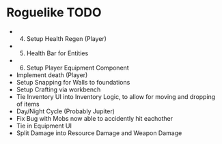 # Roguelike TODO

[//]: # (- Fix AI Pathfinding not functioning.)
[//]: # (- Tie in Loot Tables)
[//]: # (- Setup Mobs Targeting Builds as well)
[//]: # (- 1. Tie in stats to inventory stats display)
[//]: # (- 2. Setup Chat Feed for picking up powerups ex: Loganphx picked up Extra Jump)
[//]: # (- 3. Setup INCREASE_HEALTH, INCREASE_STAMINA, SLOW_HUNGER, and EXTRA_MELEE_DAMAGE Powerups)
- 4. Setup Health Regen (Player)
- 5. Health Bar for Entities 
- 6. Setup Player Equipment Component
- Implement death (Player)
- Setup Snapping for Walls to foundations
- Setup Crafting via workbench
- Tie Inventory UI into Inventory Logic, to allow for moving and dropping of items
- Day/Night Cycle (Probably Jupiter)
- Fix Bug with Mobs now able to accidently hit eachother
- Tie in Equipment UI
- Split Damage into Resource Damage and Weapon Damage
